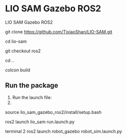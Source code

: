 # LIO SAM Gazebo ROS2 
LIO SAM Gazebo ROS2 

git clone https://github.com/TixiaoShan/LIO-SAM.git

cd lio-sam

git checkout ros2

cd ..

colcon build

## Run the package

1. Run the launch file:
2. 
source lio_sam_gazebo_ros2/install/setup.bash

ros2 launch lio_sam run.launch.py


terminal 2 
ros2 launch robot_gazebo robot_sim.launch.py

